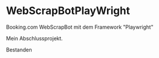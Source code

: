 # WebScrapBotPlayWright
Booking.com WebScrapBot mit dem Framework "Playwright"

Mein Abschlussprojekt.

Bestanden
